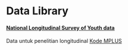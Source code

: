 # Data Library

<h4><a href="https://panelr.jacob-long.com/reference/nlsy.html#source">National Longitudinal Survey of Youth data</a></h4>
Data untuk penelitian longitudinal
<a href="https://github.com/wahyupsy/datalib/blob/main/nlsy.inp">Kode MPLUS</a>

